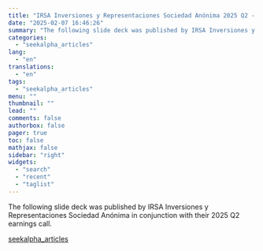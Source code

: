 ```yaml
---
title: "IRSA Inversiones y Representaciones Sociedad Anónima 2025 Q2 - Results - Earnings Call Presentation"
date: "2025-02-07 16:46:26"
summary: "The following slide deck was published by IRSA Inversiones y Representaciones Sociedad Anónima in conjunction with their 2025 Q2 earnings call."
categories:
  - "seekalpha_articles"
lang:
  - "en"
translations:
  - "en"
tags:
  - "seekalpha_articles"
menu: ""
thumbnail: ""
lead: ""
comments: false
authorbox: false
pager: true
toc: false
mathjax: false
sidebar: "right"
widgets:
  - "search"
  - "recent"
  - "taglist"
---
```


The following slide deck was published by IRSA Inversiones y Representaciones Sociedad Anónima in conjunction with their 2025 Q2 earnings call.

[seekalpha_articles](https://seekingalpha.com/article/4756063-irsa-inversiones-y-representaciones-sociedad-anonima-2025-q2-results-earnings-call)
